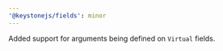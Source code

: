 ```yaml
---
'@keystonejs/fields': minor
---
```


Added support for arguments being defined on `Virtual` fields.
